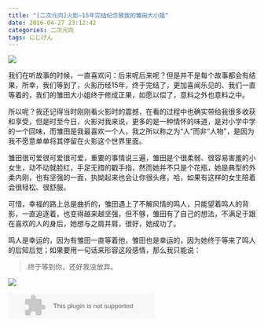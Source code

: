 ```yaml
---
title: "[二次元向]火影—15年完结纪念致我的雏田大小姐"
date: 2016-04-27 23:12:42
categories: 二次元向
tags: にじげん
---
```

![](/img/pics/2016-04-27/3.png)

我们在听故事的时候，一直喜欢问：后来呢后来呢？但是并不是每个故事都会有结果，所幸，我们等到了，火影历经15年，终于完结了，更加喜闻乐见的、我们一直等着的，我们的雏田大小姐终于修成正果，如愿以偿了，意料之外也意料之中。  

<!--more-->

所以呢？我还记得当时刚刚看火影时的震撼，在看的过程中也确实带给我很多收获和享受，但是时至今日，火影对我来说，更多的是一种情怀的味道，是对小学中学的一个回味，而雏田是我最喜欢一个人，我之所以称之为“人”而非“人物”，是因为我不愿意单单将其停留在火影这个世界里面。

雏田很可爱很可爱很可爱，重要的事情说三遍，雏田是个很柔弱、很容易害羞的小女生，动不动就脸红，手足无措的戳手指，然而她并不只是个花瓶，她是典型的外柔内刚，也有坚强的一面，执拗起来也会让你很头疼，哈，如果有这样的女生陪着会很轻松、很舒服。

可惜，幸福的路上总是曲折的，雏田遇上了不解风情的鸣人，只能望着鸣人的背影，一直追逐着，也变得越来越坚强，但不够，雏田有了自己的想法，不满足于跟在喜欢的人的身后，她想与之肩并肩，很好，她成功了。

鸣人是幸运的，因为有雏田一直等着他，雏田也是幸运的，因为她终于等来了鸣人的后知后觉；如果要用一句话来形容这段感情，那么我只能说：

>终于等到你，还好我没放弃。

![](/img/pics/2016-04-27/1.jpg)

<embed src="http://music.163.com/style/swf/widget.swf?sid=27836179&type=2&auto=1&width=278&height=32" width="298" height="52"  allowNetworking="all"></embed>



